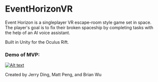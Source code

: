 # EventHorizonVR
Event Horizon is a singleplayer VR escape-room style game set in space. The player's goal is to fix their broken spaceship by completing tasks with the help of an AI voice assistant.

Built in Unity for the Oculus Rift.


### Demo of MVP:
[![Alt text](https://img.youtube.com/vi/N30NlBj-sHU/0.jpg)](https://www.youtube.com/watch?v=N30NlBj-sHU)

Created by Jerry Ding, Matt Peng, and Brian Wu
